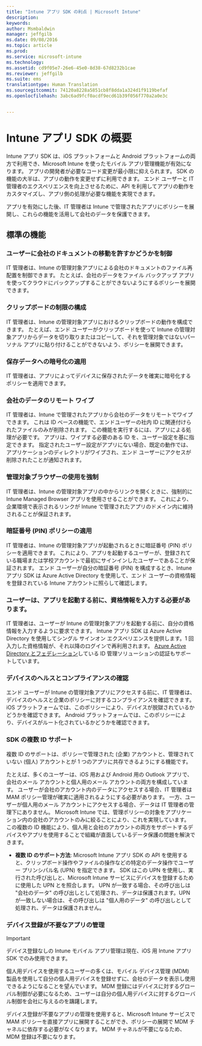 ```yaml
---
title: "Intune アプリ SDK の利点 | Microsoft Intune"
description: 
keywords: 
author: Msmbaldwin
manager: jeffgilb
ms.date: 09/08/2016
ms.topic: article
ms.prod: 
ms.service: microsoft-intune
ms.technology: 
ms.assetid: cd9f05e7-26e6-45e0-8d38-67d8232b1cae
ms.reviewer: jeffgilb
ms.suite: ems
translationtype: Human Translation
ms.sourcegitcommit: 74120a8228a5851cb8f8dda1a324d1f9119befaf
ms.openlocfilehash: 3abc6ad9fcf0acdf9ecd61b39f056f770a2a0e3c


---
```


# Intune アプリ SDK の概要
Intune アプリ SDK は、iOS プラットフォームと Android プラットフォームの両方で利用でき、Microsoft Intune を使ったモバイル アプリ管理機能が有効になります。 アプリの開発者が必要なコード変更が最小限に抑えられます。 SDK の機能の大半は、アプリの動作を変更せずに利用できます。 エンド ユーザーと IT 管理者のエクスペリエンスを向上させるために、API を利用してアプリの動作をカスタマイズし、アプリ側の処理が必要な機能を実現できます。 

アプリを有効にした後、IT 管理者は Intune で管理されたアプリにポリシーを展開し、これらの機能を活用して会社のデータを保護できます。

## 標準の機能

### ユーザーに会社のドキュメントの移動を許すかどうかを制御
IT 管理者は、Intune の管理対象アプリによる会社のドキュメントのファイル再配置を制御できます。 たとえば、会社のデータをファイル バックアップ アプリを使ってクラウドにバックアップすることができないようにするポリシーを展開できます。

### クリップボードの制限の構成
IT 管理者は、Intune の管理対象アプリにおけるクリップボードの動作を構成できます。 たとえば、エンド ユーザーがクリップボードを使って Intune の管理対象アプリからデータを切り取りまたはコピーして、それを管理対象ではないパーソナル アプリに貼り付けることができないよう、ポリシーを展開できます。

### 保存データへの暗号化の適用
IT 管理者は、アプリによってデバイスに保存されたデータを確実に暗号化するポリシーを適用できます。

### 会社のデータのリモート ワイプ
IT 管理者は、Intune で管理されたアプリから会社のデータをリモートでワイプできます。 これは ID ベースの機能で、エンドユーザーの社内 ID に関連付けられたファイルのみが削除されます。 この機能を実行するには、アプリによる処理が必要です。 アプリは、ワイプする必要のある ID を、ユーザー設定を基に指定できます。 指定されたユーザー設定がアプリにない場合、既定の動作では、アプリケーションのディレクトリがワイプされ、エンド ユーザーにアクセスが削除されたことが通知されます。

### 管理対象ブラウザーの使用を強制
IT 管理者は、Intune の管理対象アプリの中からリンクを開くときに、強制的に Intune Managed Browser アプリを使用させることができます。 これにより、企業環境で表示されるリンクが Intune で管理されたアプリのドメイン内に維持されることが保証されます。

### 暗証番号 (PIN) ポリシーの適用
IT 管理者は、Intune の管理対象アプリが起動されるときに暗証番号 (PIN) ポリシーを適用できます。 これにより、アプリを起動するユーザーが、登録されている職場または学校アカウントで最初にサインインしたユーザーであることが保証されます。 エンド ユーザーが自分の暗証番号 (PIN) を構成するとき、Intune アプリ SDK は Azure Active Directory を使用して、エンド ユーザーの資格情報を登録されている Intune アカウントに照らして確認します。

### ユーザーは、アプリを起動する前に、資格情報を入力する必要があります。
IT 管理者は、ユーザーが Intune の管理対象アプリを起動する前に、自分の資格情報を入力するように要求できます。 Intune アプリ SDK は Azure Active Directory を使用してシングル サインオン エクスペリエンスを提供します。1 回入力した資格情報が、それ以降のログインで再利用されます。 [Azure Active Directory とフェデレーション](https://msdn.microsoft.com/library/azure/jj679342.aspx)している ID 管理ソリューションの認証もサポートしています。

### デバイスのヘルスとコンプライアンスの確認
エンド ユーザーが Intune の管理対象アプリにアクセスする前に、IT 管理者は、デバイスのヘルスと企業のポリシーに対するコンプライアンスを確認できます。 iOS プラットフォームでは、このポリシーにより、デバイスが脱獄されているかどうかを確認できます。 Android プラットフォームでは、このポリシーにより、デバイスがルート化されているかどうかを確認できます。

### SDK の複数 ID サポート
複数 ID のサポートは、ポリシーで管理された (企業) アカウントと、管理されていない (個人) アカウントとが 1 つのアプリに共存できるようにする機能です。

たとえば、多くのユーザーは、iOS 用および Android 用の Outlook アプリで、会社のメール アカウントと個人用のメール アカウントの両方を構成しています。 ユーザーが会社のアカウント内のデータにアクセスする場合、IT 管理者は MAM ポリシー管理が確実に適用されるようにする必要があります。 一方、ユーザーが個人用のメール アカウントにアクセスする場合、データは IT 管理者の管理下にありません。 Microsoft Intune では、管理ポリシーの対象をアプリケーション内の会社のアカウントのみに絞ることにより、これを実現しています。 この複数の ID 機能により、個人用と会社のアカウントの両方をサポートするデバイスやアプリを使用することで組織が直面しているデータ保護の問題を解決できます。

* **複数 ID のサポート方法**: Microsoft Intune アプリ SDK の API を使用すると、クリップボード操作やファイルの操作などの特定のデータ操作でユーザー プリンシパル名 (UPN) を指定できます。 SDK はこの UPN を使用し、実行された呼び出しと、Microsoft Intune サービスにデバイスを登録するために使用した UPN とを照合します。 UPN が一致する場合、その呼び出しは "会社のデータ" の呼び出しとして処理され、データは保護されます。UPN が一致しない場合は、その呼び出しは "個人用のデータ" の呼び出しとして処理され、データは保護されません。

### デバイス登録が不要なアプリの管理

>[!IMPORTANT]
>デバイス登録なしの Intune モバイル アプリ管理は現在、iOS 用 Intune アプリ SDK でのみ使用できます。 


個人用デバイスを使用するユーザーの多くは、モバイル デバイス管理 (MDM) 製品を使用して自分の個人用デバイスを登録せずに、会社のデータを表示し使用できるようになることを望んでいます。 MDM 登録にはデバイスに対するグローバル制御が必要になるため、ユーザーは自分の個人用デバイスに対するグローバル制御を会社に与えるのを躊躇します。

デバイス登録が不要なアプリの管理を使用すると、Microsoft Intune サービスで MAM ポリシーを直接アプリに展開することができ、ポリシーの展開で MDM チャネルに依存する必要がなくなります。 MDM チャネルが不要になるため、MDM 登録は不要になります。



<!--HONumber=Sep16_HO4-->


